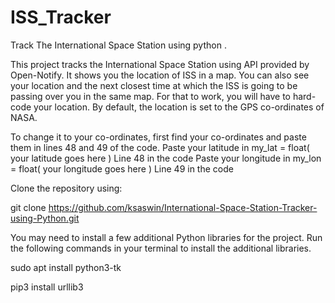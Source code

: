 # ISS_Tracker
 Track The International Space Station using python .

This project tracks the International Space Station using API provided by Open-Notify.
It shows you the location of ISS in a map. You can also see your location and the next closest time at which the ISS is going to be passing over you in the same map. For that to work, you will have to hard-code your location. By default, the location is set to the GPS co-ordinates of NASA.

To change it to your co-ordinates, first find your co-ordinates and paste them in lines 48 and 49 of the code.
Paste your latitude in my_lat = float( your latitude goes here ) Line 48 in the code
Paste your longitude in my_lon = float( your longitude goes here ) Line 49 in the code

Clone the repository using:

git clone https://github.com/ksaswin/International-Space-Station-Tracker-using-Python.git

You may need to install a few additional Python libraries for the project.
Run the following commands in your terminal to install the additional libraries.

sudo apt install python3-tk

pip3 install urllib3



